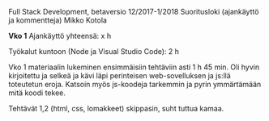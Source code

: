 Full Stack Development, betaversio 12/2017-1/2018
Suoritusloki (ajankäyttö ja kommentteja)
Mikko Kotola

<strong>Vko 1</strong>
Ajankäyttö yhteensä: x h

Työkalut kuntoon (Node ja Visual Studio Code): 2 h

Vko 1 materiaalin lukeminen ensimmäisiin tehtäviin asti 1 h 45 min. 
	Oli hyvin kirjoitettu ja selkeä ja kävi läpi perinteisen web-sovelluksen ja js:llä toteutetun eroja. Katsoin myös js-koodeja tarkemmin ja pyrin ymmärtämään mitä koodi tekee.

Tehtävät 1,2 (html, css, lomakkeet) skippasin, suht tuttua kamaa.

